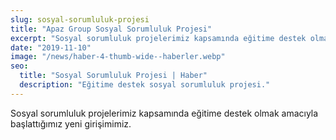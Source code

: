 ```yaml
---
slug: sosyal-sorumluluk-projesi
title: "Apaz Group Sosyal Sorumluluk Projesi"
excerpt: "Sosyal sorumluluk projelerimiz kapsamında eğitime destek olmak amacıyla başlattığımız yeni girişimimiz."
date: "2019-11-10"
image: "/news/haber-4-thumb-wide--haberler.webp"
seo:
  title: "Sosyal Sorumluluk Projesi | Haber"
  description: "Eğitime destek sosyal sorumluluk projesi."
---
```

Sosyal sorumluluk projelerimiz kapsamında eğitime destek olmak amacıyla başlattığımız yeni girişimimiz.
